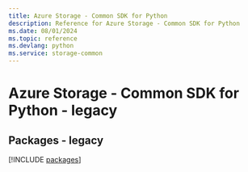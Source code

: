 ```yaml
---
title: Azure Storage - Common SDK for Python
description: Reference for Azure Storage - Common SDK for Python
ms.date: 08/01/2024
ms.topic: reference
ms.devlang: python
ms.service: storage-common
---
```

# Azure Storage - Common SDK for Python - legacy
## Packages - legacy
[!INCLUDE [packages](storage---common-index.md)]